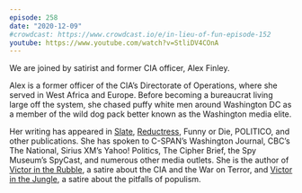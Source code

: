 ```yaml
---
episode: 258
date: "2020-12-09"
#crowdcast: https://www.crowdcast.io/e/in-lieu-of-fun-episode-152
youtube: https://www.youtube.com/watch?v=StliDV4COnA
---
```

We are joined by satirist and former CIA officer, Alex Finley. 

Alex is a former officer of the CIA’s Directorate of Operations, where she
served in West Africa and Europe. Before becoming a bureaucrat living large off
the system, she chased puffy white men around Washington DC as a member of the
wild dog pack better known as the Washington media elite.

Her writing has appeared in [Slate][slate],
[Reductress](https://reductress.com/), Funny or Die, POLITICO, and other
publications. She has spoken to C-SPAN’s Washington Journal, CBC’s The
National, Sirius XM’s Yahoo! Politics, The Cipher Brief, the Spy Museum’s
SpyCast, and numerous other media outlets. She is the author of [Victor in the
Rubble][book1], a satire about the CIA and the War on Terror, and [Victor in
the Jungle][book2], a satire about the pitfalls of populism.

[slate]: https://slate.com/author/alex-finley
[book1]: https://alumni.columbia.edu/content/victor-rubble
[book2]: https://alumni.columbia.edu/content/victor-jungle
